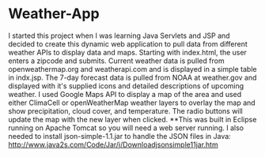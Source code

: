 # Weather-App
I started this project when I was learning Java Servlets and JSP and decided to create this dynamic web application to pull data from different weather APIs to display data and maps.
Starting with index.html, the user enters a zipcode and submits. Current weather data is pulled from openweathermap.org and weatherapi.com and is displayed in a simple table in indx.jsp.
The 7-day forecast data is pulled from NOAA at weather.gov and displayed with it's supplied icons and detailed descriptions of upcoming weather.
I used Google Maps API to display a map of the area and used either ClimaCell or openWeatherMap weather layers to overlay the map and show precipitation, cloud cover, and temperature. The radio buttons will update the map with the new layer when clicked.
**This was built in Eclipse running on Apache Tomcat so you will need a web server running. I also needed to install json-simple-1.1.jar to handle the JSON files in Java: http://www.java2s.com/Code/Jar/j/Downloadjsonsimple11jar.htm
